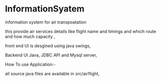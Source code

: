 # InformationSyatem
information system for air transpoatation

this provide air services details like flight name and timings and which route and how much capacity ,

front end UI is desgined  using java swings,

Backend UI  Java, JDBC API and Mysql server,


How To use Application:-

all source  java files are available in src/airflight,
